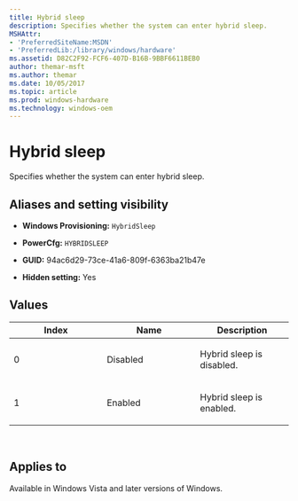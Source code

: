 ```yaml
---
title: Hybrid sleep
description: Specifies whether the system can enter hybrid sleep.
MSHAttr:
- 'PreferredSiteName:MSDN'
- 'PreferredLib:/library/windows/hardware'
ms.assetid: D82C2F92-FCF6-407D-B16B-9BBF6611BEB0
author: themar-msft
ms.author: themar
ms.date: 10/05/2017
ms.topic: article
ms.prod: windows-hardware
ms.technology: windows-oem
---
```


# Hybrid sleep


Specifies whether the system can enter hybrid sleep.

## <span id="Aliases_and_setting_visibility"></span><span id="aliases_and_setting_visibility"></span><span id="ALIASES_AND_SETTING_VISIBILITY"></span>Aliases and setting visibility


-   **Windows Provisioning:** `HybridSleep   `

-   **PowerCfg:** `HYBRIDSLEEP   `

-   **GUID:** 94ac6d29-73ce-41a6-809f-6363ba21b47e

-   **Hidden setting:** Yes

## <span id="Values"></span><span id="values"></span><span id="VALUES"></span>Values


<table>
<colgroup>
<col width="33%" />
<col width="33%" />
<col width="33%" />
</colgroup>
<thead>
<tr class="header">
<th>Index</th>
<th>Name</th>
<th>Description</th>
</tr>
</thead>
<tbody>
<tr class="odd">
<td><p>0</p></td>
<td><p>Disabled</p></td>
<td><p>Hybrid sleep is disabled.</p></td>
</tr>
<tr class="even">
<td><p>1</p></td>
<td><p>Enabled</p></td>
<td><p>Hybrid sleep is enabled.</p></td>
</tr>
</tbody>
</table>

 

## <span id="Applies_to"></span><span id="applies_to"></span><span id="APPLIES_TO"></span>Applies to


Available in Windows Vista and later versions of Windows.

